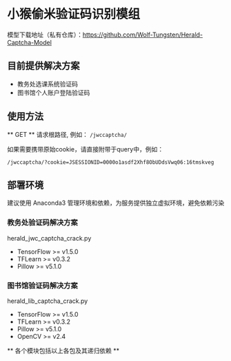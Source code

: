 # 小猴偷米验证码识别模组

模型下载地址（私有仓库）：https://github.com/Wolf-Tungsten/Herald-Captcha-Model

## 目前提供解决方案

* 教务处选课系统验证码
* 图书馆个人账户登陆验证码

## 使用方法

** GET ** 请求根路径, 例如： `/jwccaptcha/`

如果需要携带原始cookie，请直接附带于query中，例如：

`/jwccaptcha/?cookie=JSESSIONID=0000o1asdf2Xhf8ObUDdsVwq06:16tmskveg`

## 部署环境

建议使用 Anaconda3 管理环境和依赖，为服务提供独立虚拟环境，避免依赖污染

### 教务处验证码解决方案

herald_jwc_captcha_crack.py

- TensorFlow >= v1.5.0
- TFLearn >= v0.3.2
- Pillow >= v5.1.0


### 图书馆验证码解决方案

herald_lib_captcha_crack.py

- TensorFlow >= v1.5.0
- TFLearn >= v0.3.2
- Pillow >= v5.1.0
- OpenCV >= v2.4

** 各个模块包括以上各包及其递归依赖 **






